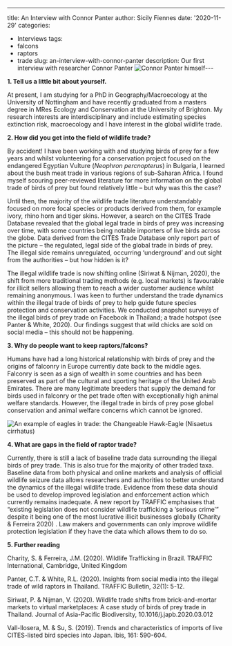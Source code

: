 ---
title: An Interview with Connor Panter
author: Sicily Fiennes
date: '2020-11-29'
categories:
  - Interviews
tags:
  - falcons
  - raptors
  - trade
slug: an-interview-with-connor-panter
description: Our first interview with researcher Connor Panter
![Connor Panter himself](/post/2020-11-29-an-interview-with-connor-panter_files/bio_photo_Connor_Panter.jpg)---

**1. Tell us a little bit about yourself.**

At present, I am studying for a PhD in Geography/Macroecology at the University of Nottingham and have recently graduated from a masters degree in MRes Ecology and Conservation at the University of Brighton. My research interests are interdisciplinary and include estimating species extinction risk, macroecology and I have interest in the global wildlife trade. 

**2. How did you get into the field of wildlife trade?** 

By accident! I have been working with and studying birds of prey for a few years and whilst volunteering for a conservation project focused on the endangered Egyptian Vulture (*Neophron percnopterus*) in Bulgaria, I learned about the bush meat trade in various regions of sub-Saharan Africa. I found myself scouring peer-reviewed literature for more information on the global trade of birds of prey but found relatively little – but why was this the case?

Until then, the majority of the wildlife trade literature understandably focused on more focal species or products derived from them, for example ivory, rhino horn and tiger skins. However, a search on the CITES Trade Database revealed that the global legal trade in birds of prey was increasing over time, with some countries being notable importers of live birds across the globe. Data derived from the CITES Trade Database only report part of the picture – the regulated, legal side of the global trade in birds of prey. The illegal side remains unregulated, occurring ‘underground’ and out sight from the authorities – but how hidden is it?

The illegal wildlife trade is now shifting online (Siriwat & Nijman, 2020), the shift from more traditional trading methods (e.g. local markets) is favourable for illicit sellers allowing them to reach a wider customer audience whilst remaining anonymous. I was keen to further understand the trade dynamics within the illegal trade of birds of prey to help guide future species protection and conservation activities. We conducted snapshot surveys of the illegal birds of prey trade on Facebook in Thailand; a trade hotspot (see Panter & White, 2020). Our findings suggest that wild chicks are sold on social media – this should not be happening.

**3. Why do people want to keep raptors/falcons?** 

Humans have had a long historical relationship with birds of prey and the origins of falconry in Europe currently date back to the middle ages. Falconry is seen as a sign of wealth in some countries and has been preserved as part of the cultural and sporting heritage of the United Arab Emirates. There are many legitimate breeders that supply the demand for birds used in falconry or the pet trade often with exceptionally high animal welfare standards. However, the illegal trade in birds of prey pose global conservation and animal welfare concerns which cannot be ignored. 

![An example of eagles in trade: the Changeable Hawk-Eagle (*Nisaetus cirrhatus*)   ](/post/2020-11-29-an-interview-with-connor-panter_files/Changeable_hawk_eagle_19112019_2.jpg)


**4. What are gaps in the field of raptor trade?**

Currently, there is still a lack of baseline trade data surrounding the illegal birds of prey trade. This is also true for the majority of other traded taxa. Baseline data from both physical and online markets and analysis of official wildlife seizure data allows researchers and authorities to better understand the dynamics of the illegal wildlife trade. Evidence from these data should be used to develop improved legislation and enforcement action which currently remains inadequate. A new report by TRAFFIC emphasises that “existing legislation does not consider wildlife trafficking a ‘serious crime’” despite it being one of the most lucrative illicit businesses globally (Charity & Ferreira 2020) . Law makers and governments can only improve wildlife protection legislation if they have the data which allows them to do so.

**5. Further reading** 

Charity, S. & Ferreira, J.M. (2020). Wildlife Trafficking in Brazil. TRAFFIC International, Cambridge, United Kingdom

Panter, C.T. & White, R.L. (2020). Insights from social media into the illegal trade of wild raptors in Thailand. TRAFFIC Bulletin, 32(1): 5-12.

Siriwat, P. & Nijman, V. (2020). Wildlife trade shifts from brick-and-mortar markets to virtual marketplaces: A case study of birds of prey trade in Thailand. Journal of Asia-Pacific Biodiversity, 10.1016/j.japb.2020.03.012

Vall-llosera, M. & Su, S. (2019). Trends and characteristics of imports of live CITES-listed bird species into Japan. Ibis, 161: 590-604.
 

